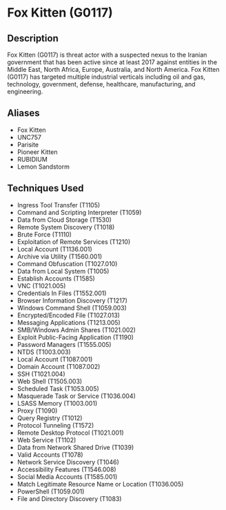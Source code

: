 # Fox Kitten (G0117)

## Description
Fox Kitten (G0117) is threat actor with a suspected nexus to the Iranian government that has been active since at least 2017 against entities in the Middle East, North Africa, Europe, Australia, and North America. Fox Kitten (G0117) has targeted multiple industrial verticals including oil and gas, technology, government, defense, healthcare, manufacturing, and engineering.

## Aliases
- Fox Kitten
- UNC757
- Parisite
- Pioneer Kitten
- RUBIDIUM
- Lemon Sandstorm

## Techniques Used
- Ingress Tool Transfer (T1105)
- Command and Scripting Interpreter (T1059)
- Data from Cloud Storage (T1530)
- Remote System Discovery (T1018)
- Brute Force (T1110)
- Exploitation of Remote Services (T1210)
- Local Account (T1136.001)
- Archive via Utility (T1560.001)
- Command Obfuscation (T1027.010)
- Data from Local System (T1005)
- Establish Accounts (T1585)
- VNC (T1021.005)
- Credentials In Files (T1552.001)
- Browser Information Discovery (T1217)
- Windows Command Shell (T1059.003)
- Encrypted/Encoded File (T1027.013)
- Messaging Applications (T1213.005)
- SMB/Windows Admin Shares (T1021.002)
- Exploit Public-Facing Application (T1190)
- Password Managers (T1555.005)
- NTDS (T1003.003)
- Local Account (T1087.001)
- Domain Account (T1087.002)
- SSH (T1021.004)
- Web Shell (T1505.003)
- Scheduled Task (T1053.005)
- Masquerade Task or Service (T1036.004)
- LSASS Memory (T1003.001)
- Proxy (T1090)
- Query Registry (T1012)
- Protocol Tunneling (T1572)
- Remote Desktop Protocol (T1021.001)
- Web Service (T1102)
- Data from Network Shared Drive (T1039)
- Valid Accounts (T1078)
- Network Service Discovery (T1046)
- Accessibility Features (T1546.008)
- Social Media Accounts (T1585.001)
- Match Legitimate Resource Name or Location (T1036.005)
- PowerShell (T1059.001)
- File and Directory Discovery (T1083)
